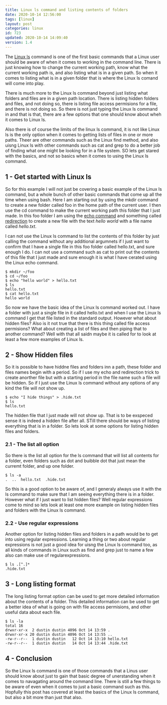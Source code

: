 ```yaml
---
title: Linux ls command and listing contents of folders
date: 2020-10-14 12:56:00
tags: [linux]
layout: post
categories: linux
id: 723
updated: 2020-10-14 14:09:40
version: 1.4
---
```


The [Linux ls](https://www.thegeekdiary.com/basic-ls-command-examples-in-linux/) command is one of the first basic commands that a Linux user should be aware of when it comes to working in the command line. There is just knowing how to change the current working path, know what the current working path is, and also listing what is in a given path. So when it comes to listing what is in a given folder that is where the Linux ls comand will come into play.

There is much more to the Linux ls command beyond just listing what folders and files are in a given path location. There is listing hidden folders and files, and not doing so, there is listing file access permisions for a file, and there is not doing so. So there is not just typing the Linux ls command in and that is that, there are a few options that one should know about wheh it comes to Linux ls.

Also there is of course the limits of the linux ls command, it is not like Linux ls is the only option when it comes to getting lists of files in one or more paths. Theer are other commands such as the Linux find method, and also uisng Linux ls with other commands such as cat and grep to do a better job of finding what one might be looking for in a file system. SO lets get stared with the basics, and not so basics when it comes to using the Linux ls command.

<!-- more -->

## 1 - Get started with Linux ls

So for this example I will not just be covering a basic example of the Linux ls command, but a whole bunch of other basic commands that come up all the time when using bash. Here I am starting out by using the mkdir command to create a new folder called foo in the home path of the current user. I then use the cd command to make the current working path this folder that I just made. In this foo folder I am using the [echo command](/2019/08/15/linux-echo/) and something called [redirection](/2020/10/02/linux-redirection/) to create a new file with the text _hello world_ with a file name called _hello.txt_.

I can not use the Linux ls command to list the contents of this folder by just calling the command without any additional argumnets if I just want to confirm that I have a single file in this foo folder called hello.txt, and sure enough I do. I can not use a command such as cat to print out the contents of this file that I just made and sure enough it is what I have cerated using the Linux echo command.

```
$ mkdir ~/foo
$ cd ~/foo
$ echo "hello world" > hello.txt
$ ls
hello.txt
$ cat hello.txt
hello world
```

So now we have the basic idea of the Linux ls command worked out. I have a folder with just a single file in it called hello.txt and when I use the Linux ls command I get that file listed in the standard output. However what about hidden files? Also is it not true that there is this thing called file access permisions? What about creating a list of files and then piping that to another command? Well with that all saidn maybe it is called for to look at least a few more examples of Linux ls.

## 2 - Show Hidden files

So it is possible to have hiddne files and folders inn a path, these folder and files names begin with a period. So if I use my echo and redirection trick to create anorther file but with a starting period in the file name such a file will be hidden. So if I just use the Linux ls command without any options of any kind the file will not show up.

```
$ echo "I hide things" > .hide.txt
$ ls
hello.txt
```

The hidden file that I just made will not show up. That is to be exspeced sense it is indeed a hidden file after all. STill there should be ways of listing everything that is in a folder. So lets look at some options for listing hidden files and folders.

### 2.1 - The list all option

So there is the list all option for the ls command that will list all contents for a folder, even folders such as dot and buibble dot that just mean the curremt folder, and up one folder.

```
$ ls -a
.  ..  hello.txt  .hide.txt
```

So this is a good option to be aware of, and I generaly always use it with the ls command to make sure that I am seeing everything there is in a folder. However what if I just want to list hidden files? Well regular expressions come to mind so lets look at least one more example on listing hidden files and folders with the Linux ls command.

### 2.2 - Use regular expressions

Another option for listing hidden files and folders in a path would be to get into using regular expressions. Learning a thing or two about regular expressions is not just a good idea for uisng the Linux ls command too, as all kinds of commands in Linux such as find and grep just to name a few also can make use of regularexpressions.

```
$ ls .[^.]*
.hide.txt
```

## 3 - Long listing format

The long listing format option can be used to get more detailed information about the contents of a folder. This detailed information can be used to get a better idea of what is going on with file access permisions, and other useful data about each file.

```
$ ls -la
total 16
drwxr-xr-x  2 dustin dustin 4096 Oct 14 13:59 .
drwxr-xr-x 20 dustin dustin 4096 Oct 14 13:55 ..
-rw-r--r--  1 dustin dustin   12 Oct 14 13:10 hello.txt
-rw-r--r--  1 dustin dustin   14 Oct 14 13:44 .hide.txt
```

## 4 - Conclusion

So the Linux ls command is one of those commands that a Linus user should know about just to gain that basic degree of unerstanding when it comes to navagating around the command line. There is still a few things to be aware of even when it comes to just a basic command such as this. Hopfully this post has covered at least the basics of the Linux ls command, but also a bit more than just that also.